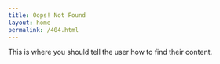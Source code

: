 ```yaml
---
title: Oops! Not Found
layout: home
permalink: /404.html
---
```


This is where you should tell the user how to find their content.